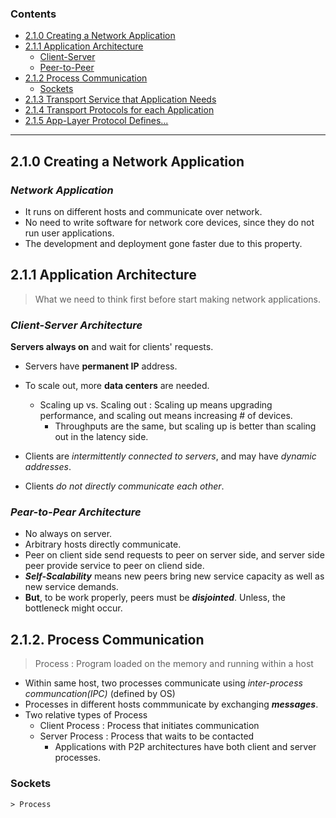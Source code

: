   ### Contents

  - [2.1.0 Creating a Network Application](#0)
  - [2.1.1 Application Architecture](#1)
    + [Client-Server](#1-1)
    + [Peer-to-Peer](#1-2)
  - [2.1.2 Process Communication](#2)
    + [Sockets](#2-1)
  - [2.1.3 Transport Service that Application Needs](#3)
  - [2.1.4 Transport Protocols for each Application](#4)
  - [2.1.5 App-Layer Protocol Defines...](#5)

  ---

  <a id='0'>

  ## 2.1.0 Creating a Network Application

  ### *Network Application*

  - It runs on different hosts and communicate over network.<br>
  - No need to write software for network core devices, since they do not run user applications.<br>
  - The development and deployment gone faster due to this property.<br>

  <a id='1'>

  ## 2.1.1 Application Architecture

  > What we need to think first before start making network applications.

  <a id='1-1'>

  ### *Client-Server Architecture*

  **Servers always on** and wait for clients' requests.<br>
  - Servers have **permanent IP** address.<br>
  - To scale out, more **data centers** are needed.<br>
    + Scaling up vs. Scaling out  : Scaling up means upgrading performance, and scaling out means increasing # of devices.
      * Throughputs are the same, but scaling up is better than scaling out in the latency side.

  - Clients are *intermittently connected to servers*, and may have *dynamic addresses*.<br>
  - Clients *do not directly communicate each other*.<br>

  <a id='1-2'>

  ### *Pear-to-Pear Architecture*

  - No always on server.<br>
  - Arbitrary hosts directly communicate.<br>
  - Peer on client side send requests to peer on server side, and server side peer provide service to peer on cliend side.<br>
  - ***Self-Scalability*** means new peers bring new service capacity as well as new service demands.<br>
  - **But**, to be work properly, peers must be ***disjointed***. Unless, the bottleneck might occur.

  <a id='2'>

  ## 2.1.2. Process Communication

  > Process : Program loaded on the memory and running within a host

  - Within same host, two processes communicate using *inter-process communcation(IPC)* (defined by OS)
  - Processes in different hosts commmunicate by exchanging ***messages***.
  - Two relative types of Process
    + Client Process  : Process that initiates communication
    + Server Process  : Process that waits to be contacted
      * Applications with P2P architectures have both client and server processes.

  <a id='2-1'>

  ### Sockets



    > Process
